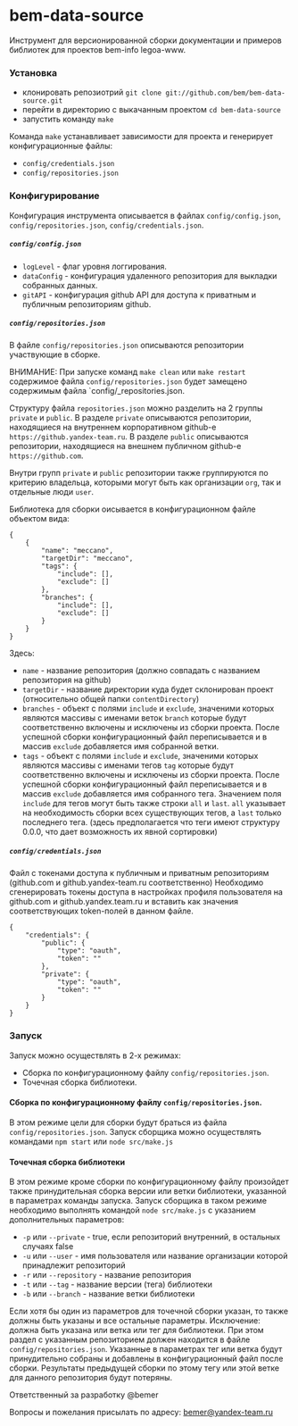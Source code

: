 bem-data-source
===============

Инструмент для версионированной сборки документации и примеров библиотек для проектов bem-info legoa-www.

### Установка

* клонировать репозиотрий `git clone git://github.com/bem/bem-data-source.git`
* перейти в директорию с выкачанным проектом `cd bem-data-source`
* запустить команду `make`

Команда `make` устанавливает зависимости для проекта и генерирует конфигурационные файлы:
* `config/credentials.json`
* `config/repositories.json`

### Конфигурирование

Конфигурация инструмента описывается в файлах `config/config.json`, `config/repositories.json`, `config/credentials.json`.

##### `config/config.json`

* `logLevel` - флаг уровня логгирования.
* `dataConfig` - конфигурация удаленного репозитория для выкладки собранных данных.
* `gitAPI` - конфигурация github API для доступа к приватным и публичным репозиториям github.

##### `config/repositories.json`

В файле `config/repositories.json` описываются репозитории участвующие в сборке.

ВНИМАНИЕ: При запуске команд  `make clean` или `make restart`
содержимое  файла `config/repositories.json` будет замещено содержимым файла `config/_repositories.json.

Структуру файла `repositories.json` можно разделить на 2 группы `private` и `public`. В разделе `private` описываются репозитории, находящиеся
на внутреннем корпоративном github-е `https://github.yandex-team.ru`. В разделе  `public` описываются репозитории, находящиеся
на внешнем публичном github-е `https://github.com`.

Внутри групп `private` и `public` репозитории также группируются по критерию владельца, которыми могут быть как организации `org`,
так и отдельные люди `user`.

Библиотека для сборки оисывается в конфигурационном файле объектом вида:

```
{
    {
        "name": "meccano",
        "targetDir": "meccano",
        "tags": {
            "include": [],
            "exclude": []
        },
        "branches": {
            "include": [],
            "exclude": []
        }
    }
}
```

Здесь:

* `name` - название репозитория (должно совпадать с названием репозитория на github)
* `targetDir` - название директории куда будет склонирован проект (относительно общей папки `contentDirectory`)
* `branches` - объект с полями `include` и `exclude`, значеними которых являются массивы с именами веток `branch` которые
будут соответственно включены и исключены из сборки проекта. После успешной сборки конфигурационный файл переписывается и
в массив `exclude` добавляется имя собранной ветки.
* `tags` - объект с полями `include` и `exclude`, значеними которых являются массивы с именами тегов `tag` которые
будут соответственно включены и исключены из сборки проекта. После успешной сборки конфигурационный файл переписывается и
в массив `exclude` добавляется имя собранного тега. Значением поля `include` для тегов могут быть также строки
`all` и `last`. `all` указывает на необходимость сборки всех существующих тегов, а `last` только последнего тега.
(здесь предполагается что теги имеют структуру 0.0.0, что дает возможность их явной сортировки)

##### `config/credentials.json`

Файл с токенами доступа к публичным и приватным репозиториям (github.com и github.yandex-team.ru соответственно)
Необходимо сгенерировать токены доступа в настройках профиля пользователя на github.com и github.yandex.team.ru
и вставить как значения соответствующих token-полей в данном файле.

```
{
    "credentials": {
        "public": {
            "type": "oauth",
            "token": ""
        },
        "private": {
            "type": "oauth",
            "token": ""
        }
    }
}
```

### Запуск

Запуск можно осуществлять в 2-х режимах:

 * Сборка по конфигурационному файлу `config/repositories.json`.
 * Точечная сборка библиотеки.

#### Сборка по конфигурационному файлу `config/repositories.json`.

В этом режиме цели для сборки будут браться из файла `config/repositories.json`.
Запуск сборщика можно осуществлять командами `npm start` или `node src/make.js`

#### Точечная сборка библиотеки

В этом режиме кроме сборки по конфигурационному файлу произойдет также принудительная сборка версии или ветки библиотеки, указанной в параметрах команды запуска.
Запуск сборщика в таком режиме необходимо выполнять командой `node src/make.js` с указанием дополнительных параметров:

* `-p` или `--private` - true, если репозиторий внутренний, в остальных случаях false
* `-u` или `--user` - имя пользователя или название организации которой принадлежит репозиторий
* `-r` или `--repository` - название репозитория
* `-t` или `--tag` - название версии (тега) библиотеки
* `-b` или `--branch` - название ветки библиотеки

Если хотя бы один из параметров для точечной сборки указан, то также должны быть указаны и все остальные параметры.
Исключение: должна быть указана или ветка или тег для библиотеки.
При этом раздел с указанным репозиторием должен находится в файле `config/repositories.json`. Указанные в параметрах тег или ветка
будут принудительно собраны и добавлены в конфигурационный файл после сборки.
Результаты предыдущей сборки по этому тегу или этой ветке для данного репозитория будут потеряны.

Ответственный за разработку @bemer

Вопросы и пожелания присылать по адресу: bemer@yandex-team.ru
